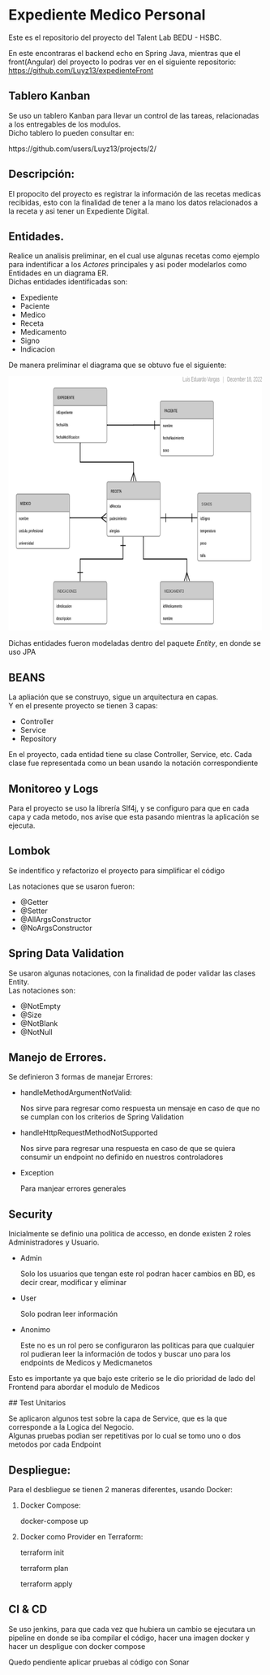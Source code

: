 # Expediente Medico Personal
Este es el repositorio del proyecto del Talent Lab BEDU - HSBC.

En este encontraras el backend echo en Spring Java, mientras que el front(Angular) del proyecto lo podras ver en el siguiente repositorio:
https://github.com/Luyz13/expedienteFront

## Tablero Kanban
<p>Se uso un tablero Kanban para llevar un control de las tareas, relacionadas a los entregables de los modulos. <br> Dicho tablero lo pueden consultar en:</p>
https://github.com/users/Luyz13/projects/2/


## Descripción:
<p>El propocito del proyecto es registrar la información de las recetas medicas recibidas, esto con la finalidad de tener a la mano los datos relacionados a la receta y asi tener un Expediente Digital.</p>

## Entidades.
<p>Realice un analisis preliminar, en el cual use algunas recetas como ejemplo para indentificar a los <i>Actores</i> principales y asi poder modelarlos como Entidades en un diagrama ER.<br> Dichas entidades identificadas son:</p>
<ul>
 <li>Expediente</li>
 <li>Paciente</li>
 <li>Medico</li>
 <li>Receta</li>
 <li>Medicamento</li>
 <li>Signo</li>
 <li>Indicacion</li>
</ul>

<p>De manera preliminar el diagrama que se obtuvo fue el siguiente:</p>
<img src="expediente_levm.png" alt="Diagrama ER" width="500" height="500">
<p>Dichas entidades fueron modeladas dentro del paquete <i>Entity</i>, en donde se uso JPA</p>

## BEANS
<p> La apliación que se construyo, sigue un arquitectura en capas. <br> Y en el presente proyecto se tienen 3 capas:</p>
<ul>
 <li>Controller</li>
 <li>Service</li>
 <li>Repository</li>
</ul>
<p>En el proyecto, cada entidad  tiene su clase Controller, Service, etc. Cada clase fue representada como un bean usando la notación correspondiente</p>

## Monitoreo y Logs
<p> Para el proyecto se uso la librería Slf4j, y se configuro para que en cada capa y cada metodo, nos avise que esta pasando mientras la aplicación se ejecuta.</p>

## Lombok
<p> Se indentifico y refactorizo el proyecto para simplificar el código</p>
<p>Las notaciones que se usaron fueron:</p>
<ul>
 <li>@Getter</li>
 <li>@Setter</li>
 <li>@AllArgsConstructor</li>
 <li>@NoArgsConstructor</li>
</ul>

## Spring Data Validation
<p>Se usaron algunas notaciones, con la finalidad de poder validar las clases Entity. <br> Las notaciones son:</p>
<ul>
 <li>@NotEmpty</li>
 <li>@Size</li>
 <li>@NotBlank</li>
 <li>@NotNull</li>
</ul>

## Manejo de Errores.
<p> Se definieron 3 formas de manejar Errores:</p>
<ul>
 <li>handleMethodArgumentNotValid:</li>
 <p>Nos sirve para regresar como respuesta un mensaje en caso de que no se cumplan con los criterios de Spring Validation</p>
 <li>handleHttpRequestMethodNotSupported</li>
 <p>Nos sirve para regresar una respuesta en caso de que se quiera consumir un endpoint no definido en nuestros controladores</p>
 <li>Exception</li>
 <p> Para manjear errores generales</p>
</ul>

## Security
<p> Inicialmente se definio una politica de accesso, en donde existen 2 roles Administradores y Usuario.<p>
 <ul>
 <li>Admin</li>
  <p>Solo los usuarios que tengan este rol podran hacer cambios en BD, es decir crear, modificar y eliminar</p>
 <li>User</li>
  <p>Solo podran leer información</p>
  <li>Anonimo</li>
  <p>Este no es un rol pero se configuraron las politicas para que cualquier rol pudieran leer la información de todos y buscar uno para los endpoints de Medicos y Medicmanetos</p>
</ul>
<p>Esto es importante ya que bajo este criterio se le dio prioridad de lado del Frontend para abordar el modulo de Medicos</p>
## Test Unitarios
<p>Se aplicaron algunos test sobre la capa de Service, que es la que corresponde a la Logica del Negocio. <br> Algunas pruebas podian ser repetitivas por lo cual se tomo uno o dos metodos por cada Endpoint</p>
 
## Despliegue:
<p>Para el desbliegue se tienen 2 maneras diferentes, usando Docker:</p>
<ol>
 <li>Docker Compose:</li>
  <p>docker-compose up</p>
 <li>Docker como Provider en Terraform:</li>
  <p>terraform init</p>
  <p>terraform plan</p>
  <p>terraform apply</p>
</ol>

## CI & CD
<p> Se uso jenkins, para que cada vez que hubiera un cambio se ejecutara un pipeline en donde se iba compilar el código, hacer una imagen docker y hacer un despligue con docker compose</p>
<p>Quedo pendiente aplicar pruebas al código con Sonar</p>





  
  

